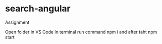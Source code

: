 # search-angular
 Assignment
 
 Open folder in VS Code
 In terminal run command npm i and after taht npm start 
